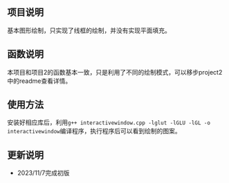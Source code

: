## 项目说明
基本图形绘制，只实现了线框的绘制，并没有实现平面填充。
## 函数说明
本项目和项目2的函数基本一致，只是利用了不同的绘制模式，可以移步project2中的readme查看详情。
## 使用方法
安装好相应库后，利用```g++ interactivewindow.cpp -lglut -lGLU -lGL -o interactivewindow```编译程序，执行程序后可以看到绘制的图案。
## 更新说明
- 2023/11/7完成初版
